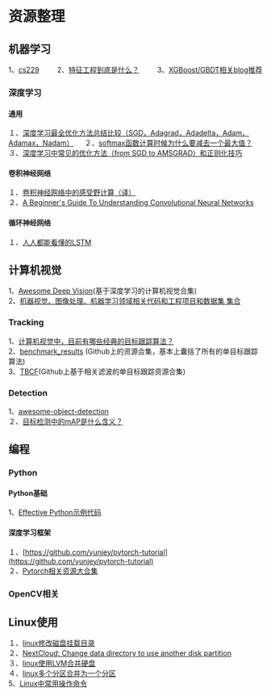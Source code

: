 # 资源整理
## 机器学习
1、[cs229](http://cs229.stanford.edu/syllabus.html)    　　
2、[特征工程到底是什么？](https://www.zhihu.com/question/29316149)     　　
3、[XGBoost/GBDT相关blog推荐](https://zhuanlan.zhihu.com/p/27111288)     　
### 深度学习
#### 通用
１、[深度学习最全优化方法总结比较（SGD，Adagrad，Adadelta，Adam，Adamax，Nadam）](https://zhuanlan.zhihu.com/p/22252270)     　
２、[softmax函数计算时候为什么要减去一个最大值？](https://zhuanlan.zhihu.com/p/29376573 )    　
３、[深度学习中常见的优化方法（from SGD to AMSGRAD）和正则化技巧](https://zhuanlan.zhihu.com/p/36327151)     
#### 卷积神经网络
１、[卷积神经网络中的感受野计算（译）](https://zhuanlan.zhihu.com/p/26663577)   
２、[A Beginner's Guide To Understanding Convolutional Neural Networks](https://adeshpande3.github.io/adeshpande3.github.io/A-Beginner%27s-Guide-To-Understanding-Convolutional-Neural-Networks/)    　　
#### 循环神经网络
１、[人人都能看懂的LSTM](https://zhuanlan.zhihu.com/p/32085405)   
## 计算机视觉
1、[Awesome Deep Vision](https://github.com/kjw0612/awesome-deep-vision)(基于深度学习的计算机视觉合集)  
2、[机器视觉、图像处理、机器学习领域相关代码和工程项目和数据集 集合](https://zhuanlan.zhihu.com/p/20787086)   
### Tracking
1、[计算机视觉中，目前有哪些经典的目标跟踪算法？](https://www.zhihu.com/question/26493945/answer/156025576)   
2、[benchmark_results](https://github.com/foolwood/benchmark_results) (Github上的资源合集，基本上囊括了所有的单目标跟踪算法)  
3、[TBCF](https://github.com/HEscop/TBCF)(Github上基于相关滤波的单目标跟踪资源合集)  

### Detection
1、[awesome-object-detection](https://github.com/amusi/awesome-object-detection)   
２、[目标检测中的mAP是什么含义？](https://www.zhihu.com/question/53405779)   

## 编程
### Python
#### Python基础
1、[Effective Python示例代码](https://github.com/bslatkin/effectivepython)   
#### 深度学习框架
１、[https://github.com/yunjey/pytorch-tutorial](https://github.com/yunjey/pytorch-tutorial)   
２、[Pytorch相关资源大合集](https://github.com/ritchieng/the-incredible-pytorch)  
### OpenCV相关
#### 
## Linux使用
１、[linux修改磁盘挂载目录](https://blog.csdn.net/sunshingheavy/article/details/55253118)   
２、[NextCloud: Change data directory to use another disk partition](https://github.com/nextcloud/nextcloud-snap/wiki/Change-data-directory-to-use-another-disk-partition)  
３、[linux使用LVM合并硬盘](https://www.cnblogs.com/wqcheng/p/6618068.html)   
４、[linux多个分区合并为一个分区](https://www.cnblogs.com/mfryf/p/5047787.html)   
5、[Linux中常用操作命令](http://www.cnblogs.com/laov/p/3541414.html)   